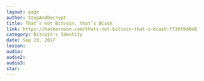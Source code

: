 ```yaml
---
layout: page
author: StopAndDecrypt
title: That’s not Bitcoin, that’s BCash
link: https://hackernoon.com/thats-not-bitcoin-that-s-bcash-f730f0d0a837
category: Bitcoin's Identity
date: Sep 23, 2017
lesson: 
audio: 
audio2: 
audio3: 
star: 
---
```

